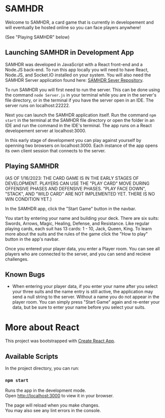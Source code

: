 # SAMHDR

Welcome to SAMHDR, a card game that is currently in developement and will eventually be hosted online so you can face players anywhere!

(See "Playing SAMHDR" below)

## Launching SAMHDR in Development App

SAMHDR was developed in JavaScript with a React front-end and a Node.JS back-end. To run this app locally you will need to have React, Node.JS, and Socket.IO installed on your system. You will also need the SAMHDR Server application found here: [SAMHDR Sever Repository](https://github.com/chrisdemonte/Samhdr-Server).

To run SAMHDR you will first need to run the server. This can be done using the command `node Server.js` in your terminal while you are in the server's file directory, or in the terminal if you have the server open in an IDE. The server runs on localhost:22222.

Next you can launch the SAMHDR application itself. Run the command `npm start` in the terminal at the SAMHDR file directory or open the folder in an IDE and run the command in the IDE's terminal. The app runs on a React developement server at localhost:3000.

In this early stage of development you can play against yourself by openning two browsers on localhost:3000. Each instance of the app opens its own client session that connects to the server.

## Playing SAMHDR

(AS OF 1/16/2023: THE CARD GAME IS IN THE EARLY STAGES OF DEVELOPMENT. PLAYERS CAN USE THE "PLAY CARD" MOVE DURING OFFENSIVE PHASES AND DEFENSIVE PHASES. "PLAY FACE DOWN", "STACK", AND "WILD CARD" ARE NOT IMPLEMENTED YET. THERE IS NO WIN CONDITION YET.)

In the SAMHDR app, click the "Start Game" button in the navbar. 

You start by entering your name and building your deck. There are six suits: Swords, Arrows, Magic, Healing, Defense, and Resistance. Like regular playing cards, each suit has 13 cards: 1 - 10, Jack, Queen, King. To learn more about the suits and the rules of the game click the "How to play" button in the app's navbar. 

Once you entered your player data, you enter a Player room. You can see all players who are connected to the server, and you can send and recieve challenges.

## Known Bugs

- When entering your player data, if you enter your name after you select your three suits and the name entry is still active, the application may send a null string to the server. Without a name you do not appear in the player room. You can simply press "Start Game" again and re-enter your data, but be sure to enter your name before you select your suits. 

# More about React

This project was bootstrapped with [Create React App](https://github.com/facebook/create-react-app).

## Available Scripts

In the project directory, you can run:

### `npm start`

Runs the app in the development mode.\
Open [http://localhost:3000](http://localhost:3000) to view it in your browser.

The page will reload when you make changes.\
You may also see any lint errors in the console.
